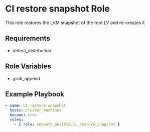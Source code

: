 # CI restore snapshot Role

This role restores the LVM snapshot of the root LV and re-creates it

## Requirements

- detect_distribution

## Role Variables

- grub_append

## Example Playbook

```yaml
- name: CI restore snapshot
  hosts: cluster_machines
  become: true
  roles:
    - { role: seapath_ansible.ci_restore_snapshot }
```
